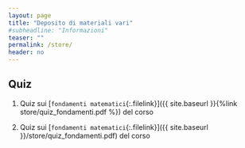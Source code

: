```yaml
---
layout: page
title: "Deposito di materiali vari"
#subheadline: "Informazioni"
teaser: ""
permalink: /store/
header: no
---
```


## Quiz

1. Quiz sui [`fondamenti matematici`{:.filelink}]({{ site.baseurl }}{%link store/quiz_fondamenti.pdf %}) del corso

1. Quiz sui [`fondamenti matematici`{:.filelink}]({{ site.baseurl }}/store/quiz_fondamenti.pdf) del corso
